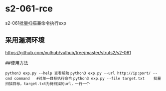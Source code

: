 # s2-061-rce
s2-061批量扫描兼命令执行exp

## 采用漏洞环境
https://github.com/vulhub/vulhub/tree/master/struts2/s2-061

##使用方法

``` python3 exp.py --help 查看帮助 ```
``` python3 exp.py --url http://ip:port/ --cmd command   #对单一目标执行命令 ``` 
``` python3 exp.py --file target.txt    批量扫描目标，target.txt为待扫描的url，一行一个 ```
